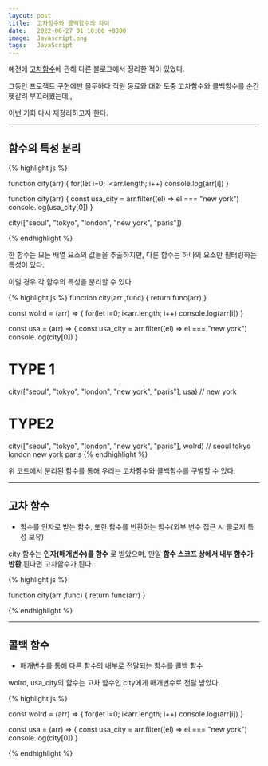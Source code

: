 ```yaml
---
layout: post
title:  고차함수와 콜백함수의 차이
date:   2022-06-27 01:10:00 +0300
image:  Javascript.png
tags:   JavaScript
---
```


예전에 [고차함수](https://google.com, "google link")에 관해 다른 블로그에서 정리한 적이 있었다.

그동안 프로젝트 구현에만 몰두하다 직원 동료와 대화 도중 고차함수와 콜백함수를 순간 헷갈려 부끄러웠는데,, 

이번 기회 다시 재정리하고자 한다.

--- 

## 함수의 특성 분리

{% highlight js %}

function city(arr) {
  for(let i=0; i<arr.length; i++) console.log(arr[i])
}

function city(arr) {
  const usa_city = arr.filter((el) => el === "new york")
  console.log(usa_city[0])
}

city(["seoul", "tokyo", "london", "new york", "paris"])

{% endhighlight %}

한 함수는 모든 배열 요소의 값들을 추출하지만, 다른 함수는 하나의 요소만 필터링하는 특성이 있다.

이럴 경우 각 함수의 특성을 분리할 수 있다.

{% highlight js %}
function city(arr ,func) {
  return func(arr)
}

const wolrd = (arr) => {
 for(let i=0; i<arr.length; i++) console.log(arr[i])
}

const usa = (arr) => {
  const usa_city = arr.filter((el) => el === "new york")
  console.log(city[0])
}

# TYPE 1
city(["seoul", "tokyo", "london", "new york", "paris"], usa) 
// new york

# TYPE2
city(["seoul", "tokyo", "london", "new york", "paris"], wolrd)
 // seoul tokyo london new york paris
{% endhighlight %}

위 코드에서 분리된 함수를 통해 우리는 고차함수와 콜백함수를 구별할 수 있다.

---

## 고차 함수

* 함수를 인자로 받는 함수, 또한 함수를 반환하는 함수(외부 변수 접근 시 클로저 특성 보유)

city 함수는 __인자(매개변수)를 함수__ 로 받았으며, 만일 __함수 스코프 상에서 내부 함수가 반환__ 된다면 고차함수가 된다.

{% highlight js %}

function city(arr ,func) {
  return func(arr)
}

{% endhighlight %}

---

## 콜백 함수

* 매개변수를 통해 다른 함수의 내부로 전달되는 함수를 콜백 함수

wolrd, usa_city의 함수는 고차 함수인 city에게 매개변수로 전달 받았다.


{% highlight js %}

const wolrd = (arr) => {
 for(let i=0; i<arr.length; i++) console.log(arr[i])
}

const usa = (arr) => {
  const usa_city = arr.filter((el) => el === "new york")
  console.log(city[0])
}

{% endhighlight %}
